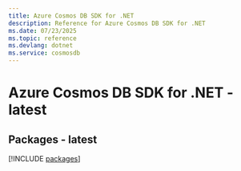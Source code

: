 ```yaml
---
title: Azure Cosmos DB SDK for .NET
description: Reference for Azure Cosmos DB SDK for .NET
ms.date: 07/23/2025
ms.topic: reference
ms.devlang: dotnet
ms.service: cosmosdb
---
```

# Azure Cosmos DB SDK for .NET - latest
## Packages - latest
[!INCLUDE [packages](cosmos-db-index.md)]